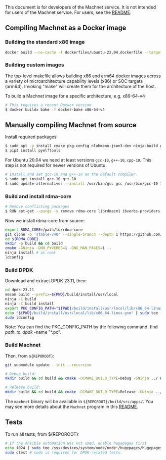 This document is for developers of the Machnet service. It is not intended for
users of the Machnet service. For users, see the [README](README.md).

## Compiling Machnet as a Docker image

### Building the standard x86 image

```bash
docker build --no-cache -f dockerfiles/ubuntu-22.04.dockerfile --target machnet --tag machnet .
```

### Building custom images

The top-level makefile allows building x86 and arm64 docker images across a
variety of microarchitecture capability levels (x86) or SOC targets (arm64).
Invoking "make" will create them for the architecture of the host.

To build a Machnet image for a specific architecture, e.g, x86-64-v4

```bash
# This requires a recent Docker version
$ docker buildx bake -f docker-bake x86-64-v4
```

## Manually compiling Machnet from source

Install required packages
```bash
$ sudo apt -y install cmake pkg-config nlohmann-json3-dev ninja-build gcc g++ doxygen graphviz python3-pip meson libhugetlbfs-dev libnl-3-dev libnl-route-3-dev uuid-dev
$ pip3 install pyelftools
```

For Ubuntu 20.04 we need at least versions `gcc-10`, `g++-10`, `cpp-10`. This step is not required for newer versions of Ubuntu.
```bash
# Install and set gcc-10 and g++-10 as the default compiler.
$ sudo apt install gcc-10 g++-10
$ sudo update-alternatives --install /usr/bin/gcc gcc /usr/bin/gcc-10 100 --slave /usr/bin/g++ g++ /usr/bin/g++-10 --slave /usr/bin/gcov gcov /usr/bin/gcov-10
```

### Build and install rdma-core

```bash
# Remove conflicting packages
$ RUN apt-get --purge -y remove rdma-core librdmacm1 ibverbs-providers libibverbs-dev libibverbs1
```

Now we install rdma-core from source:
```bash
export RDMA_CORE=/path/to/rdma-core
git clone -b 'stable-v40' --single-branch --depth 1 https://github.com/linux-rdma/rdma-core.git ${RDMA_CORE}
cd ${RDMA_CORE}
mkdir -p build && cd build
cmake -GNinja -DNO_PYVERBS=1 -DNO_MAN_PAGES=1 ..
ninja install # as root
ldconfig
```

### Build DPDK

Download and extract DPDK 23.11, then:

```bash
cd dpdk-23.11
meson build --prefix=${PWD}/build/install/usr/local
ninja -C build
ninja -C build install
export PKG_CONFIG_PATH="${PWD}/build/install/usr/local/lib/x86_64-linux-gnu/pkgconfig"
echo "${PWD}/build/install/usr/local/lib/x86_64-linux-gnu" | sudo tee -a /etc/ld.so.conf.d/x86_64-linux-gnu.conf > /dev/null
sudo ldconfig
```

Note: You can find the PKG_CONFIG_PATH by the following command: find *path_to_dpdk* -name "*.pc".

### Build Machnet

Then, from `${REPOROOT}`:
```bash
git submodule update --init --recursive

# Debug build:
mkdir build && cd build && cmake -DCMAKE_BUILD_TYPE=Debug -GNinja ../ && ninja

# Release build:
mkdir build && cd build && cmake -DCMAKE_BUILD_TYPE=Release -GNinja ../ && ninja
```

The `machnet` binary will be available in `${REPOROOT}/build/src/apps/`.  You may
see more details about the `Machnet` program in this
[README](src/apps/machnet/README.md).

## Tests

To run all tests, from ${REPOROOT}:
```bash
# If the Ansible automation was not used, enable hugepages first
echo 1024 | sudo tee /sys/devices/system/node/node*/hugepages/hugepages-2048kB/nr_hugepages
sudo ctest # sudo is required for DPDK-related tests.
```
